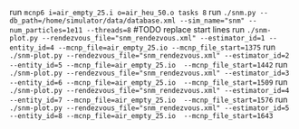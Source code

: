 run `mcnp6 i=air_empty_25.i o=air_heu_50.o tasks 8`
run `./snm.py --db_path=/home/simulator/data/database.xml --sim_name="snm" --num_particles=1e11 --threads=8`
#TODO replace start lines
run `./snm-plot.py --rendezvous_file="snm_rendezvous.xml" --estimator_id=1 --entity_id=4 --mcnp_file=air_empty_25.io --mcnp_file_start=1375`
run `./snm-plot.py --rendezvous_file="snm_rendezvous.xml" --estimator_id=2 --entity_id=5 --mcnp_file=air_empty_25.io  --mcnp_file_start=1442`
run `./snm-plot.py --rendezvous_file="snm_rendezvous.xml" --estimator_id=3 --entity_id=6 --mcnp_file=air_empty_25.io  --mcnp_file_start=1509`
run `./snm-plot.py --rendezvous_file="snm_rendezvous.xml" --estimator_id=4 --entity_id=7 --mcnp_file=air_empty_25.io  --mcnp_file_start=1576`
run `./snm-plot.py --rendezvous_file="snm_rendezvous.xml" --estimator_id=5 --entity_id=8 --mcnp_file=air_empty_25.io  --mcnp_file_start=1643`
